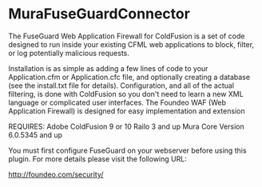 MuraFuseGuardConnector
======================

The FuseGuard Web Application Firewall for ColdFusion is a set of code designed to run inside your existing CFML web applications to block, filter, or log potentially malicious requests.

Installation is as simple as adding a few lines of code to your Application.cfm or Application.cfc file, and optionally creating a database (see the install.txt file for details). Configuration, and all of the actual filtering, is done with ColdFusion so you don't need to learn a new XML language or complicated user interfaces. The Foundeo WAF (Web Application Firewall) is designed for easy implementation and extension


REQUIRES:
Adobe ColdFusion 9 or 10
Railo 3 and up
Mura Core Version 6.0.5345 and up

You must first configure FuseGuard on your webserver before using this plugin. For more details please visit the following URL:

http://foundeo.com/security/
